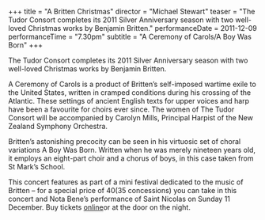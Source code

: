 +++
title = "A Britten Christmas"
director = "Michael Stewart"
teaser = "The Tudor Consort completes its 2011 Silver Anniversary season with two well-loved Christmas works by Benjamin Britten."
performanceDate = 2011-12-09
performanceTime = "7.30pm"
subtitle = "A Ceremony of Carols/A Boy Was Born"
+++

The Tudor Consort completes its 2011 Silver Anniversary season with two well-loved Christmas works by Benjamin Britten.


A Ceremony of Carols is a product of Britten’s self-imposed wartime exile to the United States, written in cramped conditions during his crossing of the Atlantic. These settings of ancient English texts for upper voices and harp have been a favourite for choirs ever since. The women of The Tudor Consort will be accompanied by Carolyn Mills, Principal Harpist of the New Zealand Symphony Orchestra.


Britten’s astonishing precocity can be seen in his virtuosic set of choral variations A Boy Was Born. Written when he was merely nineteen years old, it employs an eight-part choir and a chorus of boys, in this case taken from St Mark’s School.


This concert features as part of a mini festival dedicated to the music of Britten – for a special price of $40 ($35 concessions) you can take in this concert and Nota Bene’s performance of Saint Nicolas on Sunday 11 December. Buy tickets [online](http://www.tudor-consort.org.nz/order)or at the door on the night.
